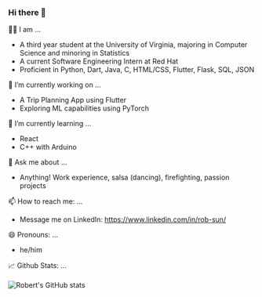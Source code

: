 ### Hi there 👋

🧑‍🎓 I am ...
- A third year student at the University of Virginia, majoring in Computer Science and minoring in Statistics
- A current Software Engineering Intern at Red Hat
- Proficient in Python, Dart, Java, C, HTML/CSS, Flutter, Flask, SQL, JSON

🔭 I’m currently working on ...
- A Trip Planning App using Flutter
- Exploring ML capabilities using PyTorch

🌱 I’m currently learning ...
- React
- C++ with Arduino

💬 Ask me about ...
- Anything! Work experience, salsa (dancing), firefighting, passion projects

📫 How to reach me: ...
- Message me on LinkedIn: https://www.linkedin.com/in/rob-sun/

😄 Pronouns: ...
- he/him

📈 Github Stats: ...
<br>
<br>
![Robert's GitHub stats](https://github-readme-stats.vercel.app/api?username=rsun19&show_icons=true&count_private=true&hide=stars,issues&include_all_commits=true&theme=dark&line_height=30)
